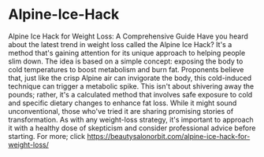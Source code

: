 # Alpine-Ice-Hack
Alpine Ice Hack for Weight Loss: A Comprehensive Guide
Have you heard about the latest trend in weight loss called the Alpine Ice Hack? 
It's a method that's gaining attention for its unique approach to helping people slim down. 
The idea is based on a simple concept: exposing the body to cold temperatures to boost metabolism and burn fat.
Proponents believe that, just like the crisp Alpine air can invigorate the body, this cold-induced technique can trigger a metabolic spike. 
This isn't about shivering away the pounds; rather, it's a calculated method that involves safe exposure to cold and specific dietary changes to enhance fat loss. While it might sound unconventional, those who've tried it are sharing promising stories of transformation. 
As with any weight-loss strategy, it's important to approach it with a healthy dose of skepticism and consider professional advice before starting. For more; click https://beautysalonorbit.com/alpine-ice-hack-for-weight-loss/
